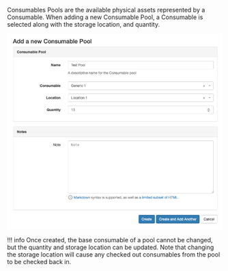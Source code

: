 Consumables Pools are the available physical assets represented by a Consumable.
When adding a new Consumable Pool, a Consumable is selected along with the storage location, and quantity.

<picture>
  <source media="(prefers-color-scheme: dark)" srcset="../assets/screens/consumablepool_dark.png">
  <img class="md-screenshot" alt="Add new consumable type" src="../assets/screens/consumablepool_light.png">
</picture>

!!! info
    Once created, the base consumable of a pool cannot be changed, but the quantity and storage location can be updated.
    Note that changing the storage location will cause any checked out consumables from the pool to be checked back in.
